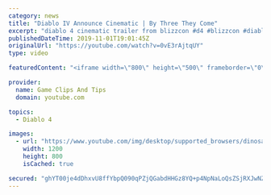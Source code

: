 ```yaml
---
category: news
title: "Diablo IV Announce Cinematic | By Three They Come"
excerpt: "diablo 4 cinematic trailer from blizzcon #d4 #blizzcon #diablo."
publishedDateTime: 2019-11-01T19:01:45Z
originalUrl: "https://youtube.com/watch?v=0vE3rAjtqUY"
type: video

featuredContent: "<iframe width=\"800\" height=\"500\" frameborder=\"0\" src=\"https://www.youtube.com/embed/0vE3rAjtqUY\" allow=\"accelerometer; autoplay; encrypted-media; gyroscope; picture-in-picture\" allowfullscreen></iframe>"

provider:
  name: Game Clips And Tips
  domain: youtube.com

topics:
  - Diablo 4

images:
  - url: "https://www.youtube.com/img/desktop/supported_browsers/dinosaur.png"
    width: 1200
    height: 800
    isCached: true

secured: "ghYT00je4dDhxvU8ffYbpQ090qPZjQGabdHHGz8YQ+p4NpNaLoQsZSjRXJwNZEWBVN5eKI3FBiqnMHGPHE669ynLiydRC8oXOXY+bYJGEFt+VWC1Vsz4MYd8BjZkkcg1g2Yd0Mn5kmSrUW4djjGsucT0vQND2KOD9HEsThVyFnRI11CjGnxMjVArhH07qdAKSdGfU81rzFts6reVise+8W6gvWoPZlQTyNiCG8+Vzve+FIQVXw8DsDyFIlpQGhbgcCE0AVhiKczJx39uETk6RBEjQY4WJ7oc//xLTq3d4qQeu86iO7QP+jSxbJ23t1aXptsyOPrwJsTYI7Gq5IRETWVv6qvB29gnwefKgVsg2dqNQeQjlpa2Gtc/IWpq/MhRo7MpR0NwL/eOxQui5VNVnw==;hH+w2v+Gg53LKr+SufLukA=="
---
```


